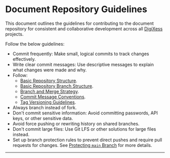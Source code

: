 # Document Repository Guidelines

This document outlines the guidelines for contributing to the document repository for consistent and collaborative development across all [DigiXess][digixess] projects.

Follow the below guidelines:

- Commit frequently: Make small, logical commits to track changes effectively.
- Write clear commit messages: Use descriptive messages to explain what changes were made and why.
- Follow:
    - [Basic Repository Structure][repo-basic-structure].
    - [Basic Repository Branch Structure][basic-repo-branch-structure].
    - [Branch and Merge Strategy][branch-merge-strategy].
    - [Commit Message Conventions][commit-message-conventions].
    - [Tag Versioning Guidelines][tag-versioning-guidelines].
- Always branch instead of fork.
- Don't commit sensitive information: Avoid committing passwords, API keys, or other sensitive data.
- Avoid force pushing or rewriting history on shared branches.
- Don't commit large files: Use Git LFS or other solutions for large files instead.
- Set up branch protection rules to prevent direct pushes and require pull requests for changes. See [Protecting `main` Branch](/common/protecting-main-branch.md "Protecting `main`") for more details.

---

[repo-basic-structure]: /common/repo-basic-structure.md "Basic Repository Structure"
[basic-repo-branch-structure]: /document/basic-repo-branch-structure.md "Basic Repository Branch Structure"
[branch-merge-strategy]:/document/branch-merge-strategy.md "Branch and Merge Strategy"
[commit-message-conventions]: /document/commit-message-conventions.md "Commit Message Conventions"
[tag-versioning-guidelines]: /document/tag-versioning-guidelines.md "Tag Versioning Guidelines"
[digixess]: https://www.digixess.com "Digital Solutions(Apps & Marketing) Agency"
